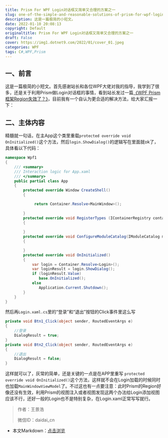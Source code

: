```yaml
---
title: Prism For WPF Login对话框又简单又合理的方案之一
slug: one-of-the-simple-and-reasonable-solutions-of-prism-for-wpf-login-dialog
description: 这是一篇极简的小短文。
date: 2022-01-10 20:08:13
copyright: Default
originaltitle: Prism For WPF Login对话框又简单又合理的方案之一
draft: False
cover: https://img1.dotnet9.com/2022/01/cover_01.jpeg
categories: WPF
tags: C#,WPF,Prism
---
```


## 一、前言

这是一篇极简的小短文。首先感谢站长和各位WPF大佬对我的指导，我学到了很多，还是关于利用Prism做Login对话框的事情，看到站长发过一篇[《WPF Prism框架Region失效了？》](https://mp.weixin.qq.com/s/fEWHp6wGioa6SjJx_hXEvQ)，目前我有一个自认为更合适的解决方法，给大家汇报一下：

## 二、主体内容

精髓就一句话，在主App这个类里重载`protected override void OnInitialized()`这个方法，然后`login.ShowDialog()`的逻辑写在里面就ok了，具体看以下代码：

```cs
namespace Wpf1
{
    /// <summary>
    /// Interaction logic for App.xaml
    /// </summary>
    public partial class App
    {
        protected override Window CreateShell()
        {

             return Container.Resolve<MainWindow>();
        
        }
        protected override void RegisterTypes (IContainerRegistry containerRegistry)
        {
            
        }
        protected override void ConfigureModuleCatalog(IModuleCatalog moduleCatalog)
        {

        }
        protected override void OnInitialized()
        {     
            var login = Container.Resolve<Login>();
            var loginResult = login.ShowDialog();
            if (loginResult.Value)
               base.OnInitialized();
            else
               Application.Current.Shutdown();
        }
    }
}
```

然后再`Login.xaml.cs`里的“登录”和“退出”按钮的Click事件里这么写

```cs
private void Btn1_Click(object sender, RoutedEventArgs e)
{
    //登录
    DialogResult = true;
}
private void Btn2_Click(object sender, RoutedEventArgs e)
{
    //退出
    DialogResult = false;
}
```

这样就可以了，灰常的简单，还是关键的一点是在APP里重写 `protected override void OnInitialized()`这个方法，这样就不会在Login加载的时候同时也加载`MainWindowViewModel`了。不过这也有一点要注意：此时Prism的Region好像还没有生效，利用Prism的视图注入或者视图发现这两个办法给Login添加视图应该不行，还好一般的Login也不是特别复杂，在Login.xaml正常写写就行。

>作者：王景浩
>
>微信ID：daidai_cn

- 本文Markdown：[点击浏览](https://github.com/dotnet9/Assets.Dotnet9/blob/main/2022/01/2022-01-10_01.md)